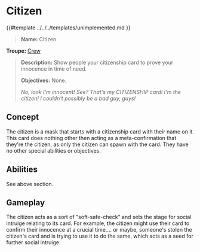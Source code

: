 # Citizen

{{#template ../../../templates/unimplemented.md }}

> **Name:** Citizen
>
 **Troupe:** [Crew](../crew.md)
>
> **Description:** Show people your citizenship card to prove your innocence in time of need.
>
> **Objectives:** None.
>
> *No, look I'm innocent! See? That's my CITIZENSHIP card! I'm the citizen! I couldn't possibly be a bad guy, guys!*

## Concept
The citizen is a mask that starts with a citizenship card with their name on it. This card does nothing other then acting as a meta-confirmation that they're the citizen, as only the citizen can spawn with the card. They have no other special abilities or objectives.

## Abilities
See above section.

## Gameplay
The citizen acts as a sort of "soft-safe-check" and sets the stage for social intruige relating to its card. For example, the citizen might use their card to confirm their innocence at a crucial time.... or maybe, someone's stolen the citizen's card and is trying to use it to do the same, which acts as a seed for further social intruige.
